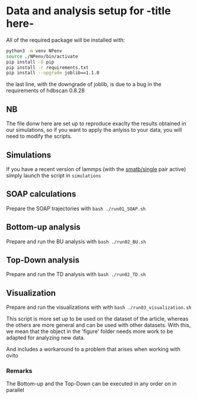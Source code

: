 # Data and analysis setup for -title here-

All of the required package will be installed with:

``` bash
python3 -m venv NPenv
source ./NPenv/bin/activate
pip install -U pip
pip install -r requirements.txt
pip install --upgrade joblib==1.1.0
```

the last line, with the downgrade of joblib, is due to a bug in the requirements of hdbscan 0.8.28

## NB

The file donw here are set up to reproduce exaclty the results obtained in our simulations, so if you want to apply the anlyiss to your data, you will need to modify the scripts.

## Simulations

If you have a recent version of lammps (with the [smatb/single](https://docs.lammps.org/pair_smatb.html) pair active) simply launch the script in `simulations`

## SOAP calculations

Prepare the SOAP trajectories with `bash ./run01_SOAP.sh`

## Bottom-up analysis

Prepare and run the BU analysis with `bash ./run02_BU.sh`

## Top-Down analysis

Prepare and run the TD analysis with `bash ./run02_TD.sh`

## Visualization

Prepare and run the visualizations with with `bash ./run03_visualization.sh`

This script is more set up to be used on the dataset of the article, whereas the others are more general and can be used with other datasets.
With this, we mean that the object in the 'figure' folder needs more work to be adapted for analyzing new data.

And includes a workaround to a problem that arises when working with ovito

### Remarks

The Bottom-up and the Top-Down can be executed in any order on in parallel
